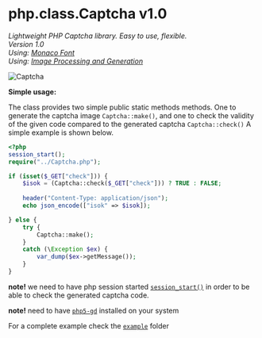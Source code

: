 
# php.class.Captcha v1.0

*Lightweight PHP Captcha library. Easy to use, flexible.*  
*Version 1.0*  
*Using: [Monaco Font][1]*  
*Using: [Image Processing and Generation][4]*

![Captcha](http://prikachi.com/images/111/8545111A.png)

**Simple usage:**

The class provides two simple public static methods methods. One to generate the captcha image `Captcha::make()`, and one to check the validity of the given code compared to the generated captcha `Captcha::check()` A simple example is shown below.
```php
<?php
session_start();
require("../Captcha.php");

if (isset($_GET["check"])) {
    $isok = (Captcha::check($_GET["check"])) ? TRUE : FALSE;
    
    header("Content-Type: application/json");
    echo json_encode(["isok" => $isok]);

} else {
    try {
		Captcha::make();
    }
    catch (\Exception $ex) {
        var_dump($ex->getMessage());
    } 
}
```

**note!** we need to have php session started [`session_start()`][2] in order to be able to check the generated captcha code.

**note!** need to have [`php5-gd`][5] installed on your system

For a complete example check the [`example`][3] folder

[1]:https://github.com/todylu/monaco.ttf
[2]:http://php.net/manual/en/function.session-start.php
[3]:https://github.com/donvercety/php.class.Captcha/tree/master/example
[4]:http://php.net/manual/en/book.image.php
[5]:http://www.cyberciti.biz/faq/ubuntu-linux-install-or-add-php-gd-support-to-apache/
